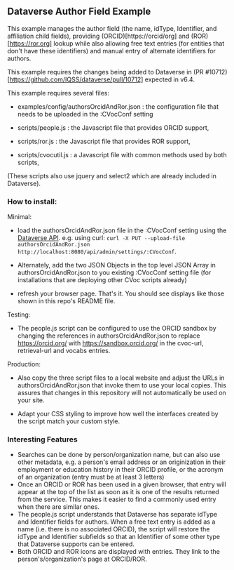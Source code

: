 ## Dataverse Author Field Example

This example manages the author field (the name, idType, Identifier, and affiliation child fields), providing (ORCID)[https://orcid/org] and (ROR)[https://ror.org] lookup while also allowing free text entries (for entities that don't have these identifiers) and manual entry of alternate identifiers for authors.

This example requires the changes being added to Dataverse in (PR #10712)[https://github.com/IQSS/dataverse/pull/10712] expected in v6.4.

This example requires several files:

- examples/config/authorsOrcidAndRor.json : the configuration file that needs to be uploaded in the :CVocConf setting

- scripts/people.js : the Javascript file that provides ORCID support,
- scripts/ror.js : the Javascript file that provides ROR support,
- scripts/cvocutil.js : a Javascript file with common methods used by both scripts,

(These scripts also use jquery and select2 which are already included in Dataverse).

### How to install:

Minimal: 

- load the authorsOrcidAndRor.json file in the :CVocConf setting using the [Dataverse API](https://guides.dataverse.org/en/latest/installation/config.html#cvocconf). e.g. using curl: `curl -X PUT --upload-file authorsOrcidAndRor.json http://localhost:8080/api/admin/settings/:CVocConf`.

- Alternately, add the two JSON Objects in the top level JSON Array in authorsOrcidAndRor.json to you existing :CVocConf setting file (for installations that are deploying other CVoc scripts already)

- refresh your browser page. That's it. You should see displays like those shown in this repo's README file.

Testing:

- The people.js script can be configured to use the ORCID sandbox by changing the references in authorsOrcidAndRor.json to replace https://orcid.org/ with https://sandbox.orcid.org/ in the cvoc-url, retrieval-url and vocabs entries.

Production:

- Also copy the three script files to a local website and adjust the URLs in authorsOrcidAndRor.json that invoke them to use your local copies. This assures that changes in this repository will not automatically be used on your site.

- Adapt your CSS styling to improve how well the interfaces created by the script match your custom style.

### Interesting Features
- Searches can be done by person/organization name, but can also use other metadata, e.g. a person's email address or an originization in their employment or education history in their ORCID profile, or the acronym of an organization (entry must be at least 3 letters)
- Once an ORCID or ROR has been used in a given browser, that entry will appear at the top of the list as soon as it is one of the results returned from the service. This makes it easier to find a commonly used entry when there are similar ones.
- The people.js script understands that Dataverse has separate idType and Identifier fields for authors. When a free text entry is added as a name (i.e. there is no associated ORCID), the script will restore the idType and Identifier subfields so that an Identifier of some other type that Dataverse supports can be entered.
- Both ORCID and ROR icons are displayed with entries. They link to the person's/organization's page at ORCID/ROR.
